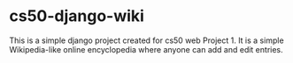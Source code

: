 # cs50-django-wiki
This is a simple django project created for cs50 web Project 1.
It is a simple Wikipedia-like online encyclopedia where anyone can add and edit entries.
